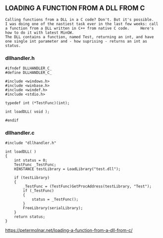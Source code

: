 ## LOADING A FUNCTION FROM A DLL FROM C
    Calling functions from a DLL in a C code? Don't. But it's possible.   
    I was doing one of the nastiest task ever in the last few weeks: call a function from a DLL written in C++ from native C code.     Here's how to do it with latest MinGW.
    The DLL contains a function, named Test, returning an int, and have one single int parameter and - how suprising - returns an int as status.

### dllhandler.h
```
#ifndef DLLHANDLER_C_
#define DLLHANDLER_C_

#include <windows.h>
#include <winbase.h>
#include <windef.h>
#include <stdio.h>

typedef int (*TestFunc)(int);

int loadDLL( void );

#endif
```

### dllhandler.c
```
#include "dllhandler.h"

int loadDLL( )
{
    int status = 0;
    TestFunc _TestFunc;
    HINSTANCE testLibrary = LoadLibrary("test.dll");

    if (testLibrary)
    {
        _TestFunc = (TestFunc)GetProcAddress(testLibrary, "Test");
        if (_TestFunc)
        {
            status = _TestFunc();
        }
        FreeLibrary(serialLibrary);
    }
    return status;
}
```

https://petermolnar.net/loading-a-function-from-a-dll-from-c/
